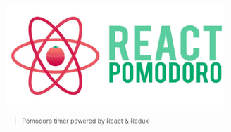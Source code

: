 <h1 align="center"><img src="/logo.jpg" width="500" alt="React Pomodoro" /></h1>

<blockquote>
  <p>Pomodoro timer powered by React &amp; Redux</p>
</blockquote>
